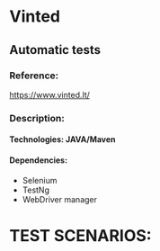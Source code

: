 # Vinted
## Automatic tests

### Reference:
https://www.vinted.lt/


### Description:
#### Technologies: JAVA/Maven
#### Dependencies:
* Selenium
* TestNg
* WebDriver manager


# TEST SCENARIOS: